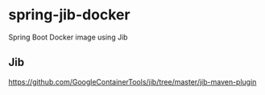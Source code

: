 # spring-jib-docker
Spring Boot Docker image using Jib


## Jib 

https://github.com/GoogleContainerTools/jib/tree/master/jib-maven-plugin

